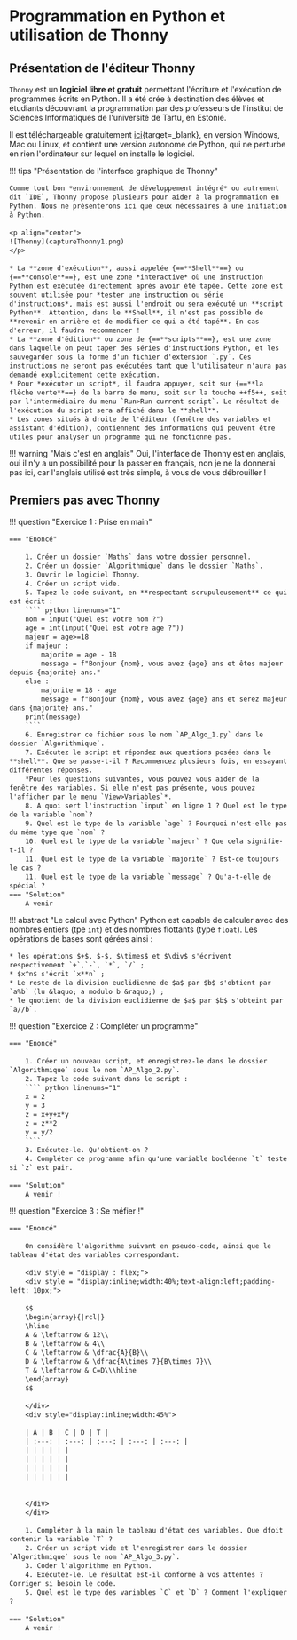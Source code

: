 # Programmation en Python et utilisation de Thonny

## Présentation de l'éditeur Thonny

`Thonny` est un **logiciel libre et gratuit** permettant l'écriture et l'exécution de programmes écrits en Python. Il a été crée à destination des élèves et étudiants découvrant la programmation par des professeurs de l'institut de Sciences Informatiques de l'université de Tartu, en Estonie.

Il est téléchargeable gratuitement [ici](https://thonny.org/){target=_blank}, en version Windows, Mac ou Linux, et contient une version autonome de Python, qui ne perturbe en rien l'ordinateur sur lequel on installe le logiciel.

!!! tips "Présentation de l'interface graphique de Thonny"
	
	Comme tout bon *environnement de développement intégré* ou autrement dit `IDE`, Thonny propose plusieurs pour aider à la programmation en Python. Nous ne présenterons ici que ceux nécessaires à une initiation à Python.
	
	<p align="center">
	![Thonny](captureThonny1.png)
	</p>
	
	* La **zone d'exécution**, aussi appelée {==**Shell**==} ou {==**console**==}, est une zone *interactive* où une instruction Python est exécutée directement après avoir été tapée. Cette zone est souvent utilisée pour *tester une instruction ou série d'instructions*, mais est aussi l'endroit ou sera exécuté un **script Python**. Attention, dans le **Shell**, il n'est pas possible de **revenir en arrière et de modifier ce qui a été tapé**. En cas d'erreur, il faudra recommencer ! 
	* La **zone d'édition** ou zone de {==**scripts**==}, est une zone dans laquelle on peut taper des séries d'instructions Python, et les sauvegarder sous la forme d'un fichier d'extension `.py`. Ces instructions ne seront pas exécutées tant que l'utilisateur n'aura pas demandé explicitement cette exécution.
	* Pour *exécuter un script*, il faudra appuyer, soit sur {==**la flèche verte**==} de la barre de menu, soit sur la touche ++f5++, soit par l'intermédiaire du menu `Run>Run current script`. Le résultat de l'exécution du script sera affiché dans le **shell**.
	* Les zones situés à droite de l'éditeur (fenêtre des variables et assistant d'édition), contiennent des informations qui peuvent être utiles pour analyser un programme qui ne fonctionne pas.
	
!!! warning "Mais c'est en anglais"
	Oui, l'interface de Thonny est en anglais, oui il n'y a un possibilité pour la passer en français, non je ne la donnerai pas ici, car l'anglais utilisé est très simple, à vous de vous débrouiller !
	
## Premiers pas avec Thonny

!!! question "Exercice 1 : Prise en main"

	=== "Enoncé"
		
		1. Créer un dossier `Maths` dans votre dossier personnel.
		2. Créer un dossier `Algorithmique` dans le dossier `Maths`.
		3. Ouvrir le logiciel Thonny.
		4. Créer un script vide.
		5. Tapez le code suivant, en **respectant scrupuleusement** ce qui est écrit :
		```` python linenums="1"
		nom = input("Quel est votre nom ?")
		age = int(input("Quel est votre age ?"))
		majeur = age>=18
		if majeur :
			majorite = age - 18
			message = f"Bonjour {nom}, vous avez {age} ans et êtes majeur depuis {majorite} ans."
		else :
			majorite = 18 - age
			message = f"Bonjour {nom}, vous avez {age} ans et serez majeur dans {majorite} ans."
		print(message)
		````
		6. Enregistrer ce fichier sous le nom `AP_Algo_1.py` dans le dossier `Algorithmique`.
		7. Exécutez le script et répondez aux questions posées dans le **shell**. Que se passe-t-il ? Recommencez plusieurs fois, en essayant différentes réponses.
		*Pour les questions suivantes, vous pouvez vous aider de la fenêtre des variables. Si elle n'est pas présente, vous pouvez l'afficher par le menu `View>Variables`*.
		8. A quoi sert l'instruction `input` en ligne 1 ? Quel est le type de la variable `nom`?
		9. Quel est le type de la variable `age` ? Pourquoi n'est-elle pas du même type que `nom` ?
		10. Quel est le type de la variable `majeur` ? Que cela signifie-t-il ?
		11. Quel est le type de la variable `majorite` ? Est-ce toujours le cas ?
		11. Quel est le type de la variable `message` ? Qu'a-t-elle de spécial ?
	=== "Solution"
		A venir
		
!!! abstract "Le calcul avec Python"
	Python est capable de calculer avec des nombres entiers (tpe `int`) et des nombres flottants (type `float`). Les opérations de bases sont gérées ainsi :
	
	* les opérations $+$, $-$, $\times$ et $\div$ s'écrivent respectivement `+`,`-`, `*`, `/` ;
	* $x^n$ s'écrit `x**n` ;
	* Le reste de la division euclidienne de $a$ par $b$ s'obtient par `a%b` (lu &laquo; a modulo b &raquo;) ;
	* le quotient de la division euclidienne de $a$ par $b$ s'obteint par `a//b`.

!!! question "Exercice 2 : Compléter un programme"
	
	=== "Enoncé" 
		
		1. Créer un nouveau script, et enregistrez-le dans le dossier `Algorithmique` sous le nom `AP_Algo_2.py`.
		2. Tapez le code suivant dans le script :
		```` python linenums="1"
		x = 2
		y = 3
		z = x+y+x*y
		z = z**2
		y = y/2
		````
		3. Exécutez-le. Qu'obtient-on ?
		4. Compléter ce programme afin qu'une variable booléenne `t` teste si `z` est pair.
		
	=== "Solution"
		A venir !
		
!!! question "Exercice 3 : Se méfier !"

	=== "Enoncé"
		
		On considère l'algorithme suivant en pseudo-code, ainsi que le tableau d'état des variables correspondant:
		
		<div style = "display : flex;">
		<div style = "display:inline;width:40%;text-align:left;padding-left: 10px;">
			
		$$
		\begin{array}{|rcl|}
		\hline
		A & \leftarrow & 12\\
		B & \leftarrow & 4\\
		C & \leftarrow & \dfrac{A}{B}\\
		D & \leftarrow & \dfrac{A\times 7}{B\times 7}\\
		T & \leftarrow & C=D\\\hline
		\end{array}
		$$
    
		</div>
		<div style="display:inline;width:45%">
		
		| A | B | C | D | T |
		| :---: | :---: | :---: | :---: | :---: |
		| | | | | |
		| | | | | |
		| | | | | |
		| | | | | |
		
		
		</div>
		</div>
		
		1. Compléter à la main le tableau d'état des variables. Que dfoit contenir la variable `T` ?
		2. Créer un script vide et l'enregistrer dans le dossier `Algorithmique` sous le nom `AP_Algo_3.py`.
		3. Coder l'algorithme en Python.
		4. Exécutez-le. Le résultat est-il conforme à vos attentes ? Corriger si besoin le code.
		5. Quel est le type des variables `C` et `D` ? Comment l'expliquer ?
	
	=== "Solution"
		A venir !
		
		
	
	
